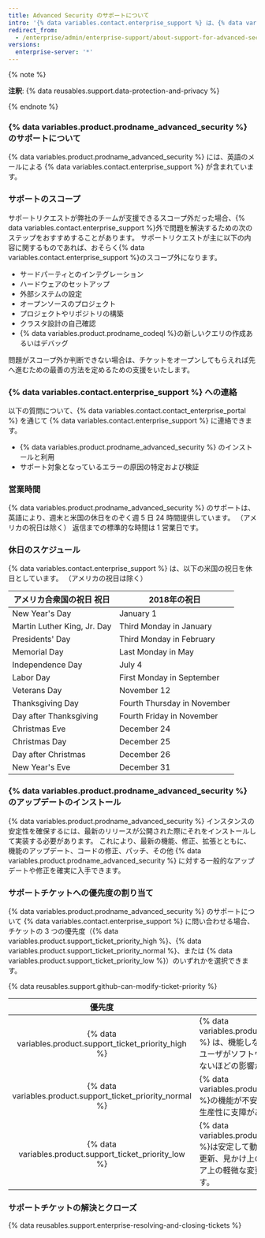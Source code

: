 ```yaml
---
title: Advanced Security のサポートについて
intro: '{% data variables.contact.enterprise_support %} は、{% data variables.product.prodname_advanced_security %} を使う際に生じた問題のトラブルシューティングを支援します。'
redirect_from:
  - /enterprise/admin/enterprise-support/about-support-for-advanced-security
versions:
  enterprise-server: '*'
---
```


{% note %}

**注釈**: {% data reusables.support.data-protection-and-privacy %}

{% endnote %}

### {% data variables.product.prodname_advanced_security %} のサポートについて

{% data variables.product.prodname_advanced_security %} には、英語のメールによる {% data variables.contact.enterprise_support %} が含まれています。

### サポートのスコープ

サポートリクエストが弊社のチームが支援できるスコープ外だった場合、{% data variables.contact.enterprise_support %}外で問題を解決するための次のステップをおすすめすることがあります。 サポートリクエストが主に以下の内容に関するものであれば、おそらく{% data variables.contact.enterprise_support %}のスコープ外になります。
- サードパーティとのインテグレーション
- ハードウェアのセットアップ
- 外部システムの設定
- オープンソースのプロジェクト
- プロジェクトやリポジトリの構築
- クラスタ設計の自己確認
- {% data variables.product.prodname_codeql %}の新しいクエリの作成あるいはデバッグ

問題がスコープ外か判断できない場合は、チケットをオープンしてもらえれば先へ進むための最善の方法を定めるための支援をいたします。

### {% data variables.contact.enterprise_support %} への連絡

以下の質問について、{% data variables.contact.contact_enterprise_portal %} を通じて {% data variables.contact.enterprise_support %} に連絡できます。
- {% data variables.product.prodname_advanced_security %} のインストールと利用
- サポート対象となっているエラーの原因の特定および検証

### 営業時間

{% data variables.product.prodname_advanced_security %} のサポートは、英語により、週末と米国の休日をのぞく週 5 日 24 時間提供しています。 （アメリカの祝日は除く） 返信までの標準的な時間は 1 営業日です。

### 休日のスケジュール

{% data variables.contact.enterprise_support %} は、以下の米国の祝日を休日としています。 （アメリカの祝日は除く）

| アメリカ合衆国の祝日 祝日               | 2018年の祝日                    |
| --------------------------- | --------------------------- |
| New Year's Day              | January 1                   |
| Martin Luther King, Jr. Day | Third Monday in January     |
| Presidents' Day             | Third Monday in February    |
| Memorial Day                | Last Monday in May          |
| Independence Day            | July 4                      |
| Labor Day                   | First Monday in September   |
| Veterans Day                | November 12                 |
| Thanksgiving Day            | Fourth Thursday in November |
| Day after Thanksgiving      | Fourth Friday in November   |
| Christmas Eve               | December 24                 |
| Christmas Day               | December 25                 |
| Day after Christmas         | December 26                 |
| New Year's Eve              | December 31                 |

### {% data variables.product.prodname_advanced_security %} のアップデートのインストール

{% data variables.product.prodname_advanced_security %} インスタンスの安定性を確保するには、最新のリリースが公開された際にそれをインストールして実装する必要があります。 これにより、最新の機能、修正、拡張とともに、機能のアップデート、コードの修正、パッチ、その他 {% data variables.product.prodname_advanced_security %} に対する一般的なアップデートや修正を確実に入手できます。

### サポートチケットへの優先度の割り当て

{% data variables.product.prodname_advanced_security %} のサポートについて {% data variables.contact.enterprise_support %} に問い合わせる場合、チケットの 3 つの優先度（{% data variables.product.support_ticket_priority_high %}、{% data variables.product.support_ticket_priority_normal %}、または {% data variables.product.support_ticket_priority_low %}）のいずれかを選択できます。

{% data reusables.support.github-can-modify-ticket-priority %}

|                              優先度                              | 説明                                                                                                                          |
|:-------------------------------------------------------------:| --------------------------------------------------------------------------------------------------------------------------- |
|  {% data variables.product.support_ticket_priority_high %}  | {% data variables.product.prodname_advanced_security %} は、機能しない、停止している、またはエンドユーザがソフトウェアの利用を合理的に継続できないほどの影響があり、回避策がないものです。 |
| {% data variables.product.support_ticket_priority_normal %} | {% data variables.product.prodname_advanced_security %}の機能が不安定であり、エンドユーザの利用や生産性に支障があります。                                  |
|  {% data variables.product.support_ticket_priority_low %}   | {% data variables.product.prodname_advanced_security %}は安定して動作していますが、ドキュメントの更新、見かけ上の欠陥、拡張といったソフトウェア上の軽微な変更をエンドユーザが求めています。 |

### サポートチケットの解決とクローズ

{% data reusables.support.enterprise-resolving-and-closing-tickets %}
